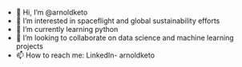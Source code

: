 - 👋 Hi, I’m @arnoldketo
- 👀 I’m interested in spaceflight and global sustainability efforts
- 🌱 I’m currently learning python
- 💞️ I’m looking to collaborate on data science and machine learning projects
- 📫 How to reach me: LinkedIn- arnoldketo

<!---
arnoldketo/arnoldketo is a ✨ special ✨ repository because its `README.md` (this file) appears on your GitHub profile.
You can click the Preview link to take a look at your changes.
--->
